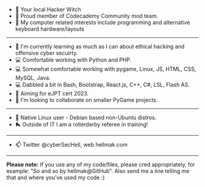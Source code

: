 - 🔮 Your local Hacker Witch 
- 📎 Proud member of Codecademy Community mod team.
- 👀 My computer related interests include programming and alternative keyboard hardware/layouts

--------

- 🌱 I'm currently learning as much as I can about ethical hacking and offensive cyber secuirty.
- 💻 Comfortable working with Python and PHP.  
- 💻 Somewhat comfortable working with pygame, Linux, JS, HTML, CSS, MySQL, Java.
- 💻 Dabbled a bit in Bash, Bootstrap, React.js, C++, C#, LSL, Flash AS.
- 🌱 Aiming for eJPT cert 2023.
- 💞️ I'm looking to collaborate on smaller PyGame projects.

--------

- 🐧 Native Linux user - Debian based non-Ubuntu distros.
- 🛼 Outside of IT I am a rollerderby referee in training!

--------

- 📫 Twitter @cyberSecHell, web hellmak.com 

--------

**Please note:** If you use any of my code/files, please cred appropriately, for example: "So and so by hellmak@GitHub". Also send me a line telling me that and where you've used my code :) 

<!---
hellmak/hellmak is a ✨ special ✨ repository because its 'README.md' (this file) appears on your GitHub profile.
You can click the Preview link to take a look at your changes.
--->
